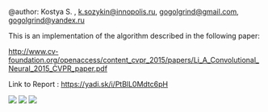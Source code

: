 @author: Kostya S. , k.sozykin@innopolis.ru, gogolgrind@gmail.com, gogolgrind@yandex.ru
					
This is an implementation of the algorithm described in the following paper:
    
http://www.cv-foundation.org/openaccess/content_cvpr_2015/papers/Li_A_Convolutional_Neural_2015_CVPR_paper.pdf

Link to Report : https://yadi.sk/i/PtBlL0Mdtc6pH

![](https://pp.vk.me/c636322/v636322831/1d19a/2bzzbBb97tI.jpg)
![](https://pp.vk.me/c636322/v636322831/1d1a1/OND37SCVeHE.jpg)
![](https://pp.vk.me/c630024/v630024831/3b788/NUQVT_TCR28.jpg)